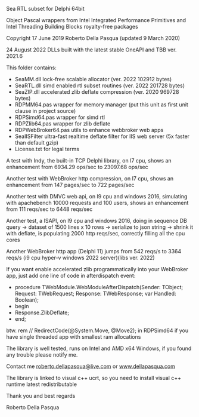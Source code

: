 Sea RTL subset for Delphi 64bit

Object Pascal wrappers from Intel Integrated Performance Primitives and Intel Threading Building Blocks royalty-free packages

Copyright 17 June 2019 Roberto Della Pasqua (updated 9 March 2020)

24 August 2022 DLLs built with the latest stable OneAPI and TBB ver. 2021.6

This folder contains:

- SeaMM.dll lock-free scalable allocator (ver. 2022 102912 bytes)
- SeaRTL.dll simd enabled rtl subset routines (ver. 2022 201728 bytes)
- SeaZIP.dll accelerated zlib deflate compression (ver. 2020 969728 bytes)
- RDPMM64.pas wrapper for memory manager (put this unit as first unit clause in project source)
- RDPSimd64.pas wrapper for simd rtl
- RDPZlib64.pas wrapper for zlib deflate
- RDPWebBroker64.pas utils to enhance webbroker web apps
- SeaIISFilter ultra-fast realtime deflate filter for IIS web server (5x faster than default gzip)
- License.txt for legal terms

A test with Indy, the built-in TCP Delphi library, on I7 cpu, shows an enhancement from 6934.29 ops/sec to 23097.68 ops/sec

Another test with WebBroker http compression, on I7 cpu, shows an enhancement from 147 pages/sec to 722 pages/sec

Another test with DMVC web api, on I9 cpu and windows 2016, simulating with apachebench 10000 requests and 100 users, shows an enhancement from 111 reqs/sec to 6448 reqs/sec

Another test, a ISAPI, on I9 cpu and windows 2016, doing in sequence DB query -> dataset of 1500 lines x 10 rows -> serialize to json string -> shrink it with deflate, is populating 2000 http reqs/sec, correctly filling all the cpu cores

Another WebBroker http app (Delphi 11) jumps from 542 reqs/s to 3364 reqs/s (i9 cpu hyper-v windows 2022 server)(libs ver. 2022)

If you want enable accelerated zlib programmatically into your WebBroker app, just add one line of code in afterdispatch event:

- procedure TWebModule.WebModuleAfterDispatch(Sender: TObject; Request: TWebRequest; Response: TWebResponse; var Handled: Boolean); 
- begin 
- Response.ZlibDeflate; 
- end;

btw. rem // RedirectCode(@System.Move, @Move2); in RDPSimd64 if you have single threaded app with smallest ram allocations

The library is well tested, runs on Intel and AMD x64 Windows, if you found any trouble please notify me.

Contact me roberto.dellapasqua@live.com or www.dellapasqua.com

The library is linked to visual c++ ucrt, so you need to install visual c++ runtime latest redistributable

Thank you and best regards

Roberto Della Pasqua
